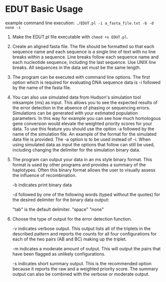 # EDUT Basic Usage

 example command line execution: `./EDUT.pl -i a_fasta_file.txt -b -d none -s`

1. Make the EDUT.pl file executable with `chmod +x EDUT.pl`.

2. Create an aligned fasta file. The file should be formatted so that each sequence name and each sequence is a single line of text with no line breaks within a sequence. Line breaks follow each sequence name and each nucleotide sequence, including the last sequence. Use UNIX line breaks. All sequences in the data set must be the same length.

3. The program can be executed with command line options. The first option which is required for evaluating DNA sequence data is -i followed by the name of the fasta file.

4. You can also use simulated data from Hudson's simulation tool mksample (ms) as input. This allows you to see the expected results of the error detection in the absence of phasing or sequencing errors. Simulations can be generated with your estimated population parameters. In this way for example you can see how much homologous gene conversion would elevate the weighted priority scores for your data. To use this feature you should use the option -a followed by the name of the simulation file. An example of the format for the simulated data file is provided. The -a option is to be used instead of -i. When using simulated data as input the options that follow can still be used, including changing the delimiter for the simulation binary data.

5.  The program can output your data in an ms style binary format. This format is used by other programs and provides a summary of the haplotypes. Often this binary format allows the user to visually assess the influence of recombination.
		
	-b indicates print binary data
	
	-d followed by one of the following words (typed without the quotes) for the desired delimiter for the binary data output:
	
	"tab" is the default delimiter.
	"space"
	"none"

6. Choose the type of output for the error detection function.
	
	-v indicates verbose output. This output lists all of the triplets in the described pattern and reports the counts for all four configurations for each of the two pairs (AB and BC) making up the triplet.
	
    -m indicates a moderate amount of output. This will output the pairs that have been flagged as unlikely configurations.
    
	-s indicates short summary output. This is the recommended option because it reports the raw and a weighted priority score. The summary output can also be combined with the verbose or moderate output.
	

